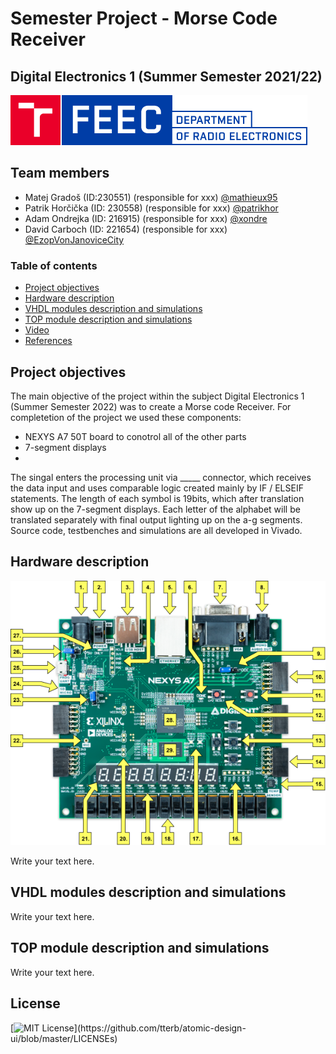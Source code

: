 # Semester Project - Morse Code Receiver
## Digital Electronics 1 (Summer Semester 2021/22)

![Logo](https://github.com/mathieux95/digital-electronics-1-MorseCodeReceiver/blob/main/images/logo-en%201.png)


## Team members

* Matej Gradoš (ID:230551) (responsible for xxx) [@mathieux95](https://github.com/mathieux95)
* Patrik Horčička (ID: 230558) (responsible for xxx) [@patrikhor](https://github.com/patrikhor)
* Adam Ondrejka (ID: 216915) (responsible for xxx) [@xondre](https://github.com/xondre)
* David Carboch (ID: 221654) (responsible for xxx) [@EzopVonJanoviceCity](https://github.com/EzopVonJanoviceCity)

### Table of contents 

* [Project objectives](#objectives)
* [Hardware description](#hardware)
* [VHDL modules description and simulations](#modules)
* [TOP module description and simulations](#top)
* [Video](#video)
* [References](#references)

<a name="objectives"></a>

## Project objectives

The main objective of the project within the subject Digital Electronics 1 (Summer Semester 2022) was to create a Morse code Receiver. 
For completetion of the project we used these components: 
* NEXYS A7 50T board to conotrol all of the other parts
* 7-segment displays
*

The singal enters the processing unit via _____ connector, which receives the data input and uses comparable logic created mainly by IF / ELSEIF statements. The length of each symbol is 19bits, which after translation show up on the 7-segment displays. Each letter of the alphabet will be translated separately with final output lighting up on the a-g segments.  
Source code, testbenches and simulations are all developed in Vivado.

<a name="hardware"></a>

## Hardware description
 ![your figure](https://github.com/mathieux95/digital-electronics-1-MorseCodeReceiver/blob/main/images/nexys-a7-description.png) 

Write your text here.

<a name="modules"></a>

## VHDL modules description and simulations

Write your text here.

<a name="top"></a>

## TOP module description and simulations

Write your text here.

<a name="video"></a>


## License
[![MIT License](https://img.shields.io/apm/l/atomic-design-ui.svg?)](https://github.com/tterb/atomic-design-ui/blob/master/LICENSEs)
